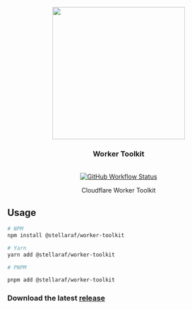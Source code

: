<div align="center">
  <br/>
  <img src="https://res.cloudinary.com/stellaraf/image/upload/v1604277355/stellar-logo-gradient.svg" width=300 />
  <br/>
  <h3>Worker Toolkit</h3>
  <br/>
  <a href="https://github.com/stellaraf/worker-toolkit/actions?query=workflow%3ACI">
    <img alt="GitHub Workflow Status" src="https://img.shields.io/github/workflow/status/stellaraf/worker-toolkit/CI?color=9100fa&style=for-the-badge">
  </a>
  <br/>
  
  Cloudflare Worker Toolkit

</div>

## Usage

```bash
# NPM
npm install @stellaraf/worker-toolkit

# Yarn
yarn add @stellaraf/worker-toolkit

# PNPM

pnpm add @stellaraf/worker-toolkit
```

### Download the latest [release](https://github.com/stellaraf/worker-toolkit/releases/latest)
